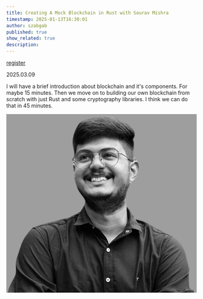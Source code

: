```yaml
---
title: Creating A Mock Blockchain in Rust with Sourav Mishra
timestamp: 2025-01-13T16:30:01
author: szabgab
published: true
show_related: true
description:
---
```


<a class="button is-primary" href="https://www.meetup.com/code-mavens/events/305587087/">register</a>

2025.03.09

I will have a brief introduction about blockchain and it's components. For maybe 15 minutes. Then we move on to building our own blockchain from scratch with just Rust and some cryptography libraries. I think we can do that in 45 minutes.

![Sourav Mishra](images/sourav-mishra.png)
